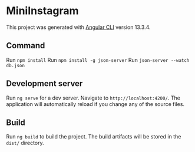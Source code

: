 # MiniInstagram

This project was generated with [Angular CLI](https://github.com/angular/angular-cli) version 13.3.4.

## Command
Run `npm install`
Run `npm install -g json-server`
Run `json-server --watch db.json`

## Development server

Run `ng serve` for a dev server. Navigate to `http://localhost:4200/`. The application will automatically reload if you change any of the source files.

## Build

Run `ng build` to build the project. The build artifacts will be stored in the `dist/` directory.

